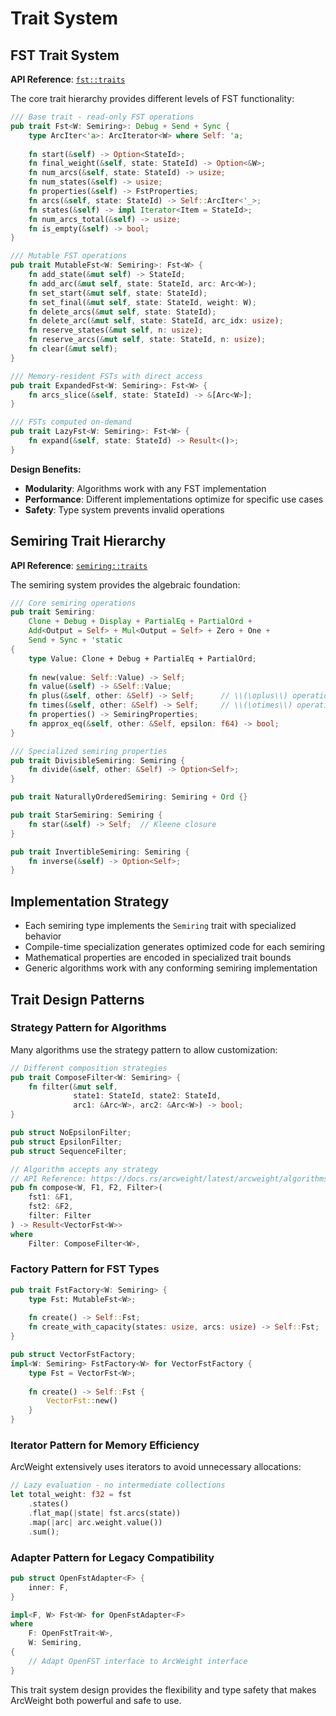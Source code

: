 # Trait System

## FST Trait System

**API Reference**: [`fst::traits`](https://docs.rs/arcweight/latest/arcweight/fst/traits/)

The core trait hierarchy provides different levels of FST functionality:

```rust
/// Base trait - read-only FST operations
pub trait Fst<W: Semiring>: Debug + Send + Sync {
    type ArcIter<'a>: ArcIterator<W> where Self: 'a;
    
    fn start(&self) -> Option<StateId>;
    fn final_weight(&self, state: StateId) -> Option<&W>;
    fn num_arcs(&self, state: StateId) -> usize;
    fn num_states(&self) -> usize;
    fn properties(&self) -> FstProperties;
    fn arcs(&self, state: StateId) -> Self::ArcIter<'_>;
    fn states(&self) -> impl Iterator<Item = StateId>;
    fn num_arcs_total(&self) -> usize;
    fn is_empty(&self) -> bool;
}

/// Mutable FST operations
pub trait MutableFst<W: Semiring>: Fst<W> {
    fn add_state(&mut self) -> StateId;
    fn add_arc(&mut self, state: StateId, arc: Arc<W>);
    fn set_start(&mut self, state: StateId);
    fn set_final(&mut self, state: StateId, weight: W);
    fn delete_arcs(&mut self, state: StateId);
    fn delete_arc(&mut self, state: StateId, arc_idx: usize);
    fn reserve_states(&mut self, n: usize);
    fn reserve_arcs(&mut self, state: StateId, n: usize);
    fn clear(&mut self);
}

/// Memory-resident FSTs with direct access
pub trait ExpandedFst<W: Semiring>: Fst<W> {
    fn arcs_slice(&self, state: StateId) -> &[Arc<W>];
}

/// FSTs computed on-demand
pub trait LazyFst<W: Semiring>: Fst<W> {
    fn expand(&self, state: StateId) -> Result<()>;
}
```

**Design Benefits:**
- **Modularity**: Algorithms work with any FST implementation
- **Performance**: Different implementations optimize for specific use cases
- **Safety**: Type system prevents invalid operations

## Semiring Trait Hierarchy

**API Reference**: [`semiring::traits`](https://docs.rs/arcweight/latest/arcweight/semiring/traits/)

The semiring system provides the algebraic foundation:

```rust
/// Core semiring operations
pub trait Semiring:
    Clone + Debug + Display + PartialEq + PartialOrd + 
    Add<Output = Self> + Mul<Output = Self> + Zero + One + 
    Send + Sync + 'static
{
    type Value: Clone + Debug + PartialEq + PartialOrd;
    
    fn new(value: Self::Value) -> Self;
    fn value(&self) -> &Self::Value;
    fn plus(&self, other: &Self) -> Self;      // \\(\oplus\\) operation
    fn times(&self, other: &Self) -> Self;     // \\(\otimes\\) operation
    fn properties() -> SemiringProperties;
    fn approx_eq(&self, other: &Self, epsilon: f64) -> bool;
}

/// Specialized semiring properties
pub trait DivisibleSemiring: Semiring {
    fn divide(&self, other: &Self) -> Option<Self>;
}

pub trait NaturallyOrderedSemiring: Semiring + Ord {}

pub trait StarSemiring: Semiring {
    fn star(&self) -> Self;  // Kleene closure
}

pub trait InvertibleSemiring: Semiring {
    fn inverse(&self) -> Option<Self>;
}
```

## Implementation Strategy

- Each semiring type implements the `Semiring` trait with specialized behavior
- Compile-time specialization generates optimized code for each semiring
- Mathematical properties are encoded in specialized trait bounds
- Generic algorithms work with any conforming semiring implementation

## Trait Design Patterns

### Strategy Pattern for Algorithms

Many algorithms use the strategy pattern to allow customization:

```rust
// Different composition strategies
pub trait ComposeFilter<W: Semiring> {
    fn filter(&mut self, 
              state1: StateId, state2: StateId, 
              arc1: &Arc<W>, arc2: &Arc<W>) -> bool;
}

pub struct NoEpsilonFilter;
pub struct EpsilonFilter;
pub struct SequenceFilter;

// Algorithm accepts any strategy
// API Reference: https://docs.rs/arcweight/latest/arcweight/algorithms/fn.compose.html
pub fn compose<W, F1, F2, Filter>(
    fst1: &F1, 
    fst2: &F2, 
    filter: Filter
) -> Result<VectorFst<W>>
where
    Filter: ComposeFilter<W>,
```

### Factory Pattern for FST Types

```rust
pub trait FstFactory<W: Semiring> {
    type Fst: MutableFst<W>;
    
    fn create() -> Self::Fst;
    fn create_with_capacity(states: usize, arcs: usize) -> Self::Fst;
}

pub struct VectorFstFactory;
impl<W: Semiring> FstFactory<W> for VectorFstFactory {
    type Fst = VectorFst<W>;
    
    fn create() -> Self::Fst {
        VectorFst::new()
    }
}
```

### Iterator Pattern for Memory Efficiency

ArcWeight extensively uses iterators to avoid unnecessary allocations:

```rust
// Lazy evaluation - no intermediate collections
let total_weight: f32 = fst
    .states()
    .flat_map(|state| fst.arcs(state))
    .map(|arc| arc.weight.value())
    .sum();
```

### Adapter Pattern for Legacy Compatibility

```rust
pub struct OpenFstAdapter<F> {
    inner: F,
}

impl<F, W> Fst<W> for OpenFstAdapter<F> 
where 
    F: OpenFstTrait<W>,
    W: Semiring,
{
    // Adapt OpenFST interface to ArcWeight interface
}
```

This trait system design provides the flexibility and type safety that makes ArcWeight both powerful and safe to use.